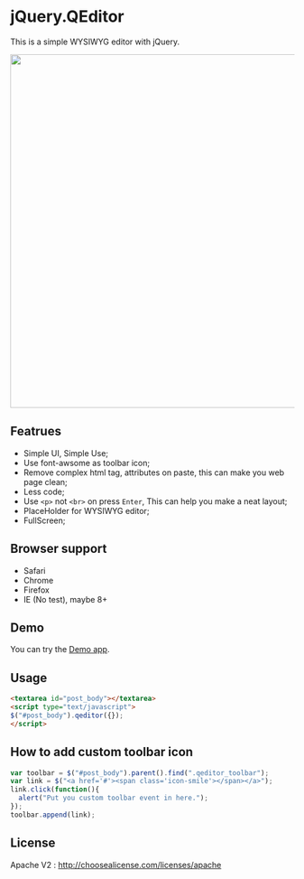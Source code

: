 jQuery.QEditor
==============

This is a simple WYSIWYG editor with jQuery.

<img src="https://f.cloud.github.com/assets/5518/945320/a8f55670-0303-11e3-8cd5-a77e94a85dbf.png" width="626" />

## Featrues

- Simple UI, Simple Use;
- Use font-awsome as toolbar icon;
- Remove complex html tag, attributes on paste, this can make you web page clean;
- Less code;
- Use `<p>` not `<br>` on press `Enter`, This can help you make a neat layout;
- PlaceHolder for WYSIWYG editor;
- FullScreen;

## Browser support

- Safari
- Chrome
- Firefox
- IE (No test), maybe 8+

## Demo

You can try the [Demo app](http://huacnlee.github.io/jquery.qeditor).

## Usage

```html
<textarea id="post_body"></textarea>
<script type="text/javascript">
$("#post_body").qeditor({});
</script>
```

## How to add custom toolbar icon

```js
var toolbar = $("#post_body").parent().find(".qeditor_toolbar");
var link = $("<a href='#'><span class='icon-smile'></span></a>");
link.click(function(){
  alert("Put you custom toolbar event in here.");
});
toolbar.append(link);
```


## License

Apache V2 : http://choosealicense.com/licenses/apache
